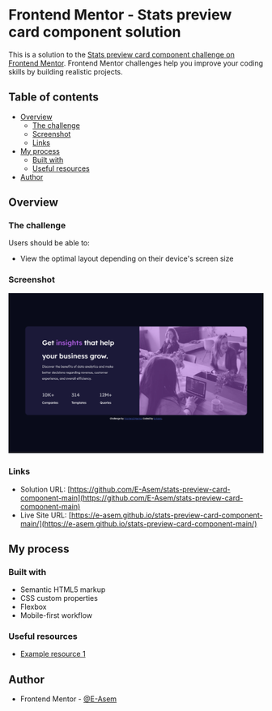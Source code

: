 # Frontend Mentor - Stats preview card component solution

This is a solution to the [Stats preview card component challenge on Frontend Mentor](https://www.frontendmentor.io/challenges/stats-preview-card-component-8JqbgoU62). Frontend Mentor challenges help you improve your coding skills by building realistic projects. 

## Table of contents

- [Overview](#overview)
  - [The challenge](#the-challenge)
  - [Screenshot](#screenshot)
  - [Links](#links)
- [My process](#my-process)
  - [Built with](#built-with)
  - [Useful resources](#useful-resources)
- [Author](#author)

## Overview

### The challenge

Users should be able to:

- View the optimal layout depending on their device's screen size

### Screenshot

![](/images/screenshot.png)


### Links

- Solution URL: [https://github.com/E-Asem/stats-preview-card-component-main](https://github.com/E-Asem/stats-preview-card-component-main)
- Live Site URL: [https://e-asem.github.io/stats-preview-card-component-main/](https://e-asem.github.io/stats-preview-card-component-main/)

## My process

### Built with

- Semantic HTML5 markup
- CSS custom properties
- Flexbox
- Mobile-first workflow

### Useful resources

- [Example resource 1](https://developer.mozilla.org/en-US/docs/Web/CSS/Reference) 

## Author

- Frontend Mentor - [@E-Asem](https://www.frontendmentor.io/profile/E-Asem)



